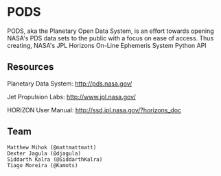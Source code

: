 PODS
==================
PODS, aka the Planetary Open Data System, is an effort towards opening NASA's PDS data sets to the public with a focus on ease of access. Thus creating, NASA's JPL Horizons On-Line Ephemeris System Python API

Resources
------------------------------

Planetary Data System: http://pds.nasa.gov/

Jet Propulsion Labs: http://www.jpl.nasa.gov/

HORIZON User Manual: http://ssd.jpl.nasa.gov/?horizons_doc


Team
------------------------------
```
Matthew Mihok (@mattmattmatt)
Dexter Jagula (@djagula)
Siddarth Kalra (@SiddarthKalra)
Tiago Moreira (@Kamots)
```
